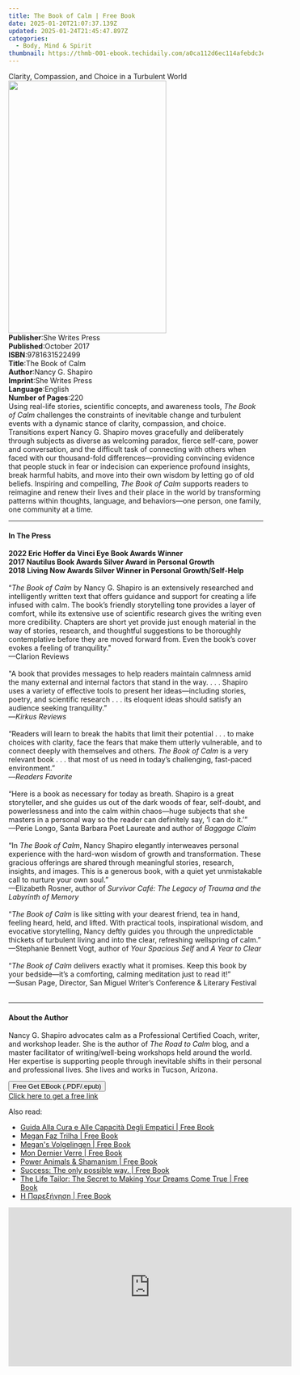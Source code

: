 ```yaml
---
title: The Book of Calm | Free Book
date: 2025-01-20T21:07:37.139Z
updated: 2025-01-24T21:45:47.897Z
categories:
  - Body, Mind & Spirit
thumbnail: https://thmb-001-ebook.techidaily.com/a0ca112d6ec114afebdc3e42fe2ab7d5bd1937d12f698ba507ba314c7264090f.jpg
---
```

<main id="book-container">
  <div class="flex flex-col">
    <div class="book-brief flex-1 py-6 px-4 sm:p-6 md:py-10 md:px-8">
      <!-- brief-->
      <div class="book-brief-main">
        Clarity, Compassion, and Choice in a Turbulent World
      </div>
    </div>
    <div
      class="book-meta-info flex-1 grid gap-4 col-start-1 col-end-3 row-start-1 sm:mb-6 sm:grid-cols-4 lg:gap-6 lg:col-start-2 lg:row-end-6 lg:row-span-6 lg:mb-0"
    >
      <div
        class="book-meta-info-left place-content-center mt-4 p-4 text-sm leading-6 col-start-2 col-span-2 dark:text-slate-400"
      >
        <img
          class="w-full h-500 object-cover rounded-lg sm:h-255 sm:col-span-2 lg:col-span-full"
          src="https://img-001-ebook.techidaily.com/d469dbd9b14e59690b882af2a2bb3d58b5220bbe3fa7231b0ed20b69db35af7b.jpg"
          alt=""
          width="312"
          height="500"
        />
      </div>
      <div
        class="book-meta-info-right mt-2 col-start-1 row-start-2 col-span-3 self-center"
      >
        <!-- meta data  -->
        <div class="flex flex-col px-4 md:px-8">
          <div class="flex-1">
            <strong>Publisher</strong>:<span class="px-2"
              >She Writes Press</span
            >
          </div>
          <div class="flex-1">
            <strong>Published</strong>:<span class="px-2">October 2017</span>
          </div>
          <div class="flex-1">
            <strong>ISBN</strong>:<span class="px-2">9781631522499</span>
          </div>
          <div class="flex-1">
            <strong>Title</strong>:<span class="px-2">The Book of Calm</span>
          </div>
          <div class="flex-1">
            <strong>Author</strong>:<span class="px-2">Nancy G. Shapiro</span>
          </div>
          <div class="flex-1">
            <strong>Imprint</strong>:<span class="px-2">She Writes Press</span>
          </div>
          <div class="flex-1">
            <strong>Language</strong>:<span class="px-2">English</span>
          </div>
          <div class="flex-1">
            <strong>Number of Pages</strong>:<span class="px-2">220</span>
          </div>
        </div>
      </div>
    </div>
    <div class="book-description flex-1 py-6 px-4 sm:p-6 md:py-10 md:px-8">
      <div class="book-description-main">
        <div accordion-content="" id="description">
          Using real-life stories, scientific concepts, and awareness tools,
          <i>The Book of Calm</i> challenges the constraints of inevitable
          change and turbulent events with a dynamic stance of clarity,
          compassion, and choice. Transitions expert Nancy G. Shapiro moves
          gracefully and deliberately through subjects as diverse as welcoming
          paradox, fierce self-care, power and conversation, and the difficult
          task of connecting with others when faced with our thousand-fold
          differences―providing convincing evidence that people stuck in fear or
          indecision can experience profound insights, break harmful habits, and
          move into their own wisdom by letting go of old beliefs. Inspiring and
          compelling, <i>The Book of Calm</i> supports readers to reimagine and
          renew their lives and their place in the world by transforming
          patterns within thoughts, language, and behaviors―one person, one
          family, one community at a time.
        </div>
      </div>
    </div>
    <div class="book-excerpts flex-1 py-6 px-4 sm:p-6 md:py-10 md:px-8">
      <!-- excerpts-->
      <div class="book-excerpts-main">
        <hr />
        <h4 class="placeholder placeholder-heading">
          <span>In The Press</span>
        </h4>
        <p>
          <b
            >2022 Eric Hoffer da Vinci Eye Book Awards Winner<br />2017 Nautilus
            Book Awards Silver Award in Personal Growth<br />2018 Living Now
            Awards Silver Winner in Personal Growth/Self-Help</b
          ><br /><br />“<i>The Book of Calm</i> by Nancy G. Shapiro is an
          extensively researched and intelligently written text that offers
          guidance and support for creating a life infused with calm. The book’s
          friendly storytelling tone provides a layer of comfort, while its
          extensive use of scientific research gives the writing even more
          credibility. Chapters are short yet provide just enough material in
          the way of stories, research, and thoughtful suggestions to be
          thoroughly contemplative before they are moved forward from. Even the
          book’s cover evokes a feeling of tranquility."<br />—Clarion
          Reviews<br /><br />"A book that provides messages to help readers
          maintain calmness amid the many external and internal factors that
          stand in the way. . . . Shapiro uses a variety of effective tools to
          present her ideas—including stories, poetry, and scientific research .
          . . its eloquent ideas should satisfy an audience seeking
          tranquility.”<br />—<i>Kirkus Reviews</i><br /><br />“Readers will
          learn to break the habits that limit their potential . . . to make
          choices with clarity, face the fears that make them utterly
          vulnerable, and to connect deeply with themselves and others.
          <i>The Book of Calm</i> is a very relevant book . . . that most of us
          need in today’s challenging, fast-paced environment.”<br />—<i
            >Readers Favorite</i
          ><br /><br />“Here is a book as necessary for today as breath. Shapiro
          is a great storyteller, and she guides us out of the dark woods of
          fear, self-doubt, and powerlessness and into the calm within
          chaos—huge subjects that she masters in a personal way so the reader
          can definitely say, ‘I can do it.’”<br />—Perie Longo, Santa Barbara
          Poet Laureate and author of&nbsp;<i>Baggage Claim</i><br /><br />“In
          <i>The Book of Calm</i>,&nbsp;Nancy Shapiro&nbsp;elegantly interweaves
          personal experience with the hard-won wisdom of growth and
          transformation. These gracious offerings are shared through meaningful
          stories, research, insights, and images. This is a generous book, with
          a quiet yet unmistakable call to nurture your own
          soul.”&nbsp;&nbsp;<br />—Elizabeth Rosner, author of
          <i
            >Survivor Café: The Legacy of Trauma and the Labyrinth of
            Memory&nbsp;</i
          >​<br /><br />“<i>The Book of Calm</i> is like sitting with your
          dearest friend, tea in hand, feeling heard, held, and lifted. With
          practical tools, inspirational wisdom, and evocative storytelling,
          Nancy deftly guides you through the unpredictable thickets of
          turbulent living and into the clear, refreshing wellspring of calm.”
          <br />—Stephanie Bennett&nbsp;Vogt, author of&nbsp;<i
            >Your Spacious Self</i
          >&nbsp;and&nbsp;<i>A Year&nbsp;to Clear</i><br /><br />“<i
            >The Book of Calm</i
          >&nbsp;delivers exactly what it promises. Keep this book by your
          bedside—it’s a comforting, calming meditation just to read it!”&nbsp;
          <br />—Susan Page, Director, San Miguel Writer’s Conference &amp;
          Literary Festival<br /><br />
        </p>
      </div>
    </div>
    <div class="book-about-author flex-1 py-6 px-4 sm:p-6 md:py-10 md:px-8">
      <!-- about author-->
      <div class="book-main-author-main">
        <hr />
        <h4 class="placeholder placeholder-heading">
          <span>About the Author</span>
        </h4>
        <p>
          Nancy G. Shapiro advocates calm as a Professional Certified Coach,
          writer, and workshop leader. She is the author of
          <i>The Road to Calm</i> blog, and a master facilitator of
          writing/well-being workshops held around the world. Her expertise is
          supporting people through inevitable shifts in their personal and
          professional lives. She lives and works in Tucson, Arizona.
        </p>
      </div>
    </div>
    <div class="book-free-get flex-1 py-6 px-4 sm:p-6 md:py-10 md:px-8">
      <button
        id="btn-free-get"
        class="bg-blue-500 hover:bg-blue-700 text-white font-bold py-2 px-4 rounded"
      >
        Free Get EBook (.PDF/.epub)
      </button>
      <div id="countdown-display" class="px-2 text-lg mt-2"></div>
      <a
        id="free-link"
        class="hidden bg-blue-500 hover:bg-blue-700 text-white font-bold py-2 px-4 rounded"
        href="https://www.ebooks.com/en-us/book/211424997/the-book-of-calm/nancy-g-shapiro/"
        target="_blank"
        >Click here to get a free link</a
      >
    </div>
    <script>
      let countdownTime = 0;
      let countdownInterval = null;
      document
        .getElementById('btn-free-get')
        .addEventListener('click', startCountdown);
      function startCountdown() {
        countdownTime = new Date().getTime() + 60000 * 3;
        countdownInterval = setInterval(updateCountdown, 1000);
        document.getElementById('btn-free-get').disabled = true;
        document
          .getElementById('btn-free-get')
          .classList.add('bg-gray-500', 'cursor-not-allowed');
      }
      function updateCountdown() {
        let currentTime = new Date().getTime();
        let timeLeft = countdownTime - currentTime;
        let secondsLeft = Math.floor(timeLeft / 1000);
        document.getElementById('countdown-display').innerHTML =
          `Remaining time: ${secondsLeft} seconds.`;
        if (secondsLeft <= 0) {
          clearInterval(countdownInterval);
          document.getElementById('btn-free-get').classList.add('hidden');
          document.getElementById('free-link').classList.remove('hidden');
          document.getElementById('countdown-display').innerHTML = '';
        }
      }
    </script>
  </div>
</main>

<ins class="adsbygoogle"
      style="display:block"
      data-ad-client="ca-pub-7571918770474297"
      data-ad-slot="8358498916"
      data-ad-format="auto"
      data-full-width-responsive="true"></ins>
    

<span class="atpl-alsoreadstyle">Also read:</span>
<div><ul>
<li><a href="https://novels-ebooks.techidaily.com/209920407-9781071518915-guida-alla-cura-e-alle-capacita-degli-empatici/"><u>Guida Alla Cura e Alle Capacità Degli Empatici | Free Book</u></a></li>
<li><a href="https://novels-ebooks.techidaily.com/209920425-9781071524299-megan-faz-trilha/"><u>Megan Faz Trilha | Free Book</u></a></li>
<li><a href="https://novels-ebooks.techidaily.com/209920173-9781071521342-megans-volgelingen/"><u>Megan's Volgelingen | Free Book</u></a></li>
<li><a href="https://novels-ebooks.techidaily.com/209920466-9781071521793-mon-dernier-verre/"><u>Mon Dernier Verre | Free Book</u></a></li>
<li><a href="https://novels-ebooks.techidaily.com/209920129-9781071508442-power-animals-shamanism/"><u>Power Animals & Shamanism | Free Book</u></a></li>
<li><a href="https://novels-ebooks.techidaily.com/209920219-9781071518236-success-the-only-possible-way/"><u>Success: The only possible way. | Free Book</u></a></li>
<li><a href="https://novels-ebooks.techidaily.com/209920186-9781071519738-the-life-tailor-the-secret-to-making-your-dreams-come-true/"><u>The Life Tailor: The Secret to Making Your Dreams Come True | Free Book</u></a></li>
<li><a href="https://novels-ebooks.techidaily.com/209920227-9781071521953-h-pare3hghsh/"><u>Η Παρεξήγηση | Free Book</u></a></li>
</ul></div>

<!-- affiliate ads begin -->
<iframe width="560" height="315" src="https://www.youtube.com/embed/RCYs8keh-Vs?si=uDC28-9yh-k6HLj4" title="YouTube video player" frameborder="0" allow="accelerometer; autoplay; clipboard-write; encrypted-media; gyroscope; picture-in-picture; web-share" referrerpolicy="strict-origin-when-cross-origin" allowfullscreen></iframe>
<!-- affiliate ads end -->

